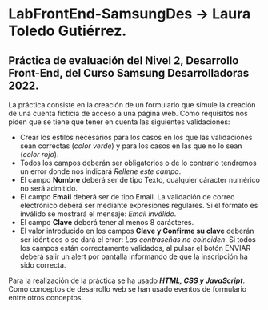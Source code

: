 # LabFrontEnd-SamsungDes -> Laura Toledo Gutiérrez.

## Práctica de evaluación del Nivel 2, Desarrollo Front-End, del Curso Samsung Desarrolladoras 2022. 

La práctica consiste en la creación de un formulario que simule la creación de una cuenta ficticia de acceso a una página web. Como requisitos nos piden que se tiene que tener en cuenta las siguientes validaciones:

- Crear los estilos necesarios para los casos en los que las validaciones sean correctas (*color verde*) y para los casos en las que no lo sean (*color rojo*).
- Todos los campos deberán ser obligatorios o de lo contrario tendremos un error donde nos indicará *Rellene este campo*.
- El campo **Nombre** deberá ser de tipo Texto, cualquier cáracter numérico no será admitido.
- El campo **Email** deberá ser de tipo Email. La validación de correo electrónico deberá ser mediante expresiones regulares. Si el formato es inválido se mostrará el mensaje: *Email inválido*.
- El campo **Clave** deberá tener al menos 8 carácteres.
- El valor introducido en los campos **Clave y Confirme su clave** deberán ser idénticos o se dará el error: *Las contraseñas no coinciden*.
Si todos los campos están correctamente validados, al pulsar el botón ENVIAR deberá salir un alert por pantalla informando de que la inscripción ha sido correcta.

Para la realización de la práctica se ha usado ***HTML, CSS y JavaScript***. Como conceptos de desarrollo web se han usado eventos de formulario entre otros conceptos.